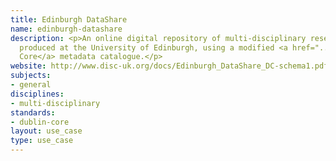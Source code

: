 ```yaml
---
title: Edinburgh DataShare
name: edinburgh-datashare
description: <p>An online digital repository of multi-disciplinary research datasets
  produced at the University of Edinburgh, using a modified <a href="../standards/dublin-core.html">Dublin
  Core</a> metadata catalogue.</p>
website: http://www.disc-uk.org/docs/Edinburgh_DataShare_DC-schema1.pdf
subjects:
- general
disciplines:
- multi-disciplinary
standards:
- dublin-core
layout: use_case
type: use_case
---
```


